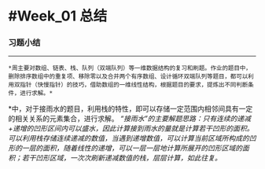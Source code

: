 #Week_01 总结
===============
### 习题小结
---------------
    *周主要对数组、链表、栈、队列（双端队列）等一维数据结构的复习和刷题。作业的题目中，删除排序数组中的重复项、移除零以及合并两个有序数组、设计循环双端队列等题目，都可以利用双指针（快慢指针）的技巧，借助数组的一维线性结构，根据题目的要求，提炼出不同判断条件，进行求解。*

   *中，对于接雨水的题目，利用栈的特性，即可以存储一定范围内相邻间具有一定的相关关系的元素集合，进行求解。
   *“接雨水”的主要解题思路：只有连续的递减+递增的凹形区间内可以盛水，因此计算接到雨水的量就是计算若干凹形的面积。*
   *可以利用栈存储连续递减的数值，当遇到递增数值，可以计算当前区域所构成的凹形的一层的面积，随着线性的递增，可以一层一层地计算所展开的凹形区域的面积；若干凹形区域，一次次刷新递减数值的栈，层层计算，如此往复。*
